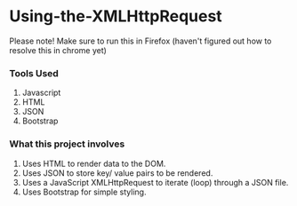 # Using-the-XMLHttpRequest

Please note! Make sure to run this in Firefox (haven't figured out how to resolve this in chrome yet)

### Tools Used

1. Javascript
2. HTML
3. JSON
4. Bootstrap

### What this project involves

1. Uses HTML to render data to the DOM.
2. Uses JSON to store key/ value pairs to be rendered.
3. Uses a JavaScript XMLHttpRequest to iterate (loop) through a JSON file. 
4. Uses Bootstrap for simple styling.

